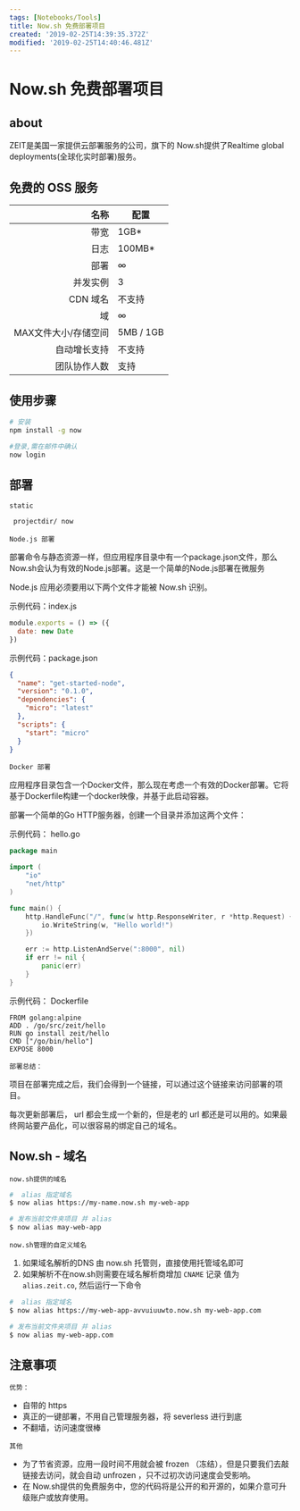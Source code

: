 ```yaml
---
tags: [Notebooks/Tools]
title: Now.sh 免费部署项目
created: '2019-02-25T14:39:35.372Z'
modified: '2019-02-25T14:40:46.481Z'
---
```


# Now.sh 免费部署项目

## about

ZEIT是美国一家提供云部署服务的公司，旗下的 Now.sh提供了Realtime global deployments(全球化实时部署)服务。

## 免费的 OSS 服务
名称 | 	配置
| -------: | ------- |
带宽 |	1GB*
日志 |	100MB*
部署 |	∞
并发实例	 |3
CDN 域名 | 不支持
域	 | ∞
MAX文件大小/存储空间	 |5MB / 1GB
自动增长支持	 |不支持
团队协作人数	 |支持


## 使用步骤

``` bash
# 安装
npm install -g now

#登录,需在邮件中确认
now login
```

## 部署

`static`

```bash
 projectdir/ now
```

`Node.js 部署`

部署命令与静态资源一样，但应用程序目录中有一个package.json文件，那么Now.sh会认为有效的Node.js部署。这是一个简单的Node.js部署在微服务

Node.js 应用必须要用以下两个文件才能被 Now.sh 识别。

示例代码：index.js
```js
module.exports = () => ({
  date: new Date
})
```

示例代码：package.json
```json
{
  "name": "get-started-node",
  "version": "0.1.0",
  "dependencies": {
    "micro": "latest"
  },
  "scripts": {
    "start": "micro"
  }
}
```

`Docker 部署`

应用程序目录包含一个Docker文件，那么现在考虑一个有效的Docker部署。它将基于Dockerfile构建一个docker映像，并基于此启动容器。

部署一个简单的Go HTTP服务器，创建一个目录并添加这两个文件：

示例代码： hello.go

```go
package main

import (
    "io"
    "net/http"
)

func main() {
    http.HandleFunc("/", func(w http.ResponseWriter, r *http.Request) {
        io.WriteString(w, "Hello world!")
    })

    err := http.ListenAndServe(":8000", nil)
    if err != nil {
        panic(err)
    }
}
```

示例代码： Dockerfile


```
FROM golang:alpine
ADD . /go/src/zeit/hello
RUN go install zeit/hello
CMD ["/go/bin/hello"]
EXPOSE 8000
```

`部署总结：`

项目在部署完成之后，我们会得到一个链接，可以通过这个链接来访问部署的项目。

每次更新部署后， url 都会生成一个新的，但是老的 url 都还是可以用的。如果最终网站要产品化，可以很容易的绑定自己的域名。

## Now.sh - 域名

`now.sh提供的域名`

```bash
#  alias 指定域名
$ now alias https://my-name.now.sh my-web-app

# 发布当前文件夹项目 并 alias 
$ now alias may-web-app
```

`now.sh管理的自定义域名`

1. 如果域名解析的DNS 由 now.sh 托管则，直接使用托管域名即可
2. 如果解析不在now.sh则需要在域名解析商增加 `CNAME` 记录 值为`alias.zeit.co`, 然后运行一下命令

```bash
#  alias 指定域名
$ now alias https://my-web-app-avvuiuuwto.now.sh my-web-app.com

# 发布当前文件夹项目 并 alias 
$ now alias my-web-app.com
```

## 注意事项

`优势：`
* 自带的 https
* 真正的一键部署，不用自己管理服务器，将 severless 进行到底
* 不翻墙，访问速度很棒

`其他`
* 为了节省资源，应用一段时间不用就会被 frozen （冻结），但是只要我们去敲链接去访问，就会自动 unfrozen ，只不过初次访问速度会受影响。
* 在 Now.sh提供的免费服务中，您的代码将是公开的和开源的，如果介意可升级账户或放弃使用。
